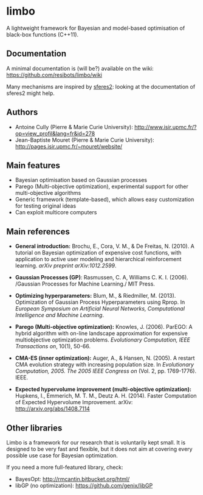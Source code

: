 limbo
=====

A lightweight framework for Bayesian and model-based optimisation of black-box functions (C++11).

Documentation
-------------
A minimal documentation is (will be?) available on the wiki: https://github.com/resibots/limbo/wiki

Many mechanisms are inspired by [sferes2](http://github.com/sferes2/sferes2): looking at the documentation of sferes2 might help.

Authors
------
- Antoine Cully (Pierre & Marie Curie University): http://www.isir.upmc.fr/?op=view_profil&lang=fr&id=278
- Jean-Baptiste Mouret (Pierre & Marie Curie University): http://pages.isir.upmc.fr/~mouret/website/

Main features
-------------
- Bayesian optimisation based on Gaussian processes
- Parego (Multi-objective optimization), experimental support for other multi-objective algorithms
- Generic framework (template-based), which allows easy customization for testing original ideas
- Can exploit multicore computers

Main references
---------------

- **General introduction:** Brochu, E., Cora, V. M., & De Freitas, N. (2010). A tutorial on Bayesian optimization of expensive cost functions, with application to active user modeling and hierarchical reinforcement learning. *arXiv preprint arXiv:1012.2599*.

- **Gaussian Processes (GP)**: Rasmussen, C. A, Williams C. K. I. (2006). /Gaussian Processes for Machine Learning./ MIT Press. 

- **Optimizing hyperparameters:** Blum, M., & Riedmiller, M. (2013). Optimization of Gaussian Process Hyperparameters using Rprop. In *European Symposium on Artificial Neural Networks, Computational Intelligence and Machine Learning*.

- **Parego (Multi-objective optimization):** Knowles, J. (2006). ParEGO: A hybrid algorithm with on-line landscape approximation for expensive multiobjective optimization problems. *Evolutionary Computation, IEEE Transactions on*, 10(1), 50-66.

- **CMA-ES (inner optimization):** Auger, A., & Hansen, N. (2005). A restart CMA evolution strategy with increasing population size. In *Evolutionary Computation, 2005. The 2005 IEEE Congress on* (Vol. 2, pp. 1769-1776). IEEE.

- **Expected hypervolume improvement (multi-objective optimization):** Hupkens, I., Emmerich, M. T. M., Deutz A. H. (2014). Faster Computation of Expected Hypervolume Improvement. arXiv: http://arxiv.org/abs/1408.7114


Other libraries
---------------
Limbo is a framework for our research that is voluntarily kept small. It is designed to be very fast and flexible, but it does not aim at covering every possible use case for Bayesian optimization.

If you need a more full-featured library, check:
- BayesOpt: http://rmcantin.bitbucket.org/html/
- libGP (no optimization): https://github.com/genix/libGP

